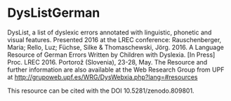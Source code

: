 # DysListGerman
DysList, a list of dyslexic errors annotated with linguistic, phonetic and visual features. Presented 2016 at the LREC conference: Rauschenberger, Maria; Rello, Luz; Füchse, Silke &amp; Thomaschewski, Jörg. 2016.  A Language Resource of German Errors Written by Children with Dyslexia. [In Press] Proc. LREC 2016. Portorož (Slovenia), 23-28, May. The Resource and further information are also available at the Web Research Group from UPF at http://grupoweb.upf.es/WRG/DysWebxia.php?lang=#resources


This resource can be cited with the DOI 10.5281/zenodo.809801.
